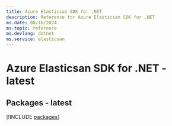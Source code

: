 ```yaml
---
title: Azure Elasticsan SDK for .NET
description: Reference for Azure Elasticsan SDK for .NET
ms.date: 08/16/2024
ms.topic: reference
ms.devlang: dotnet
ms.service: elasticsan
---
```

# Azure Elasticsan SDK for .NET - latest
## Packages - latest
[!INCLUDE [packages](elasticsan-index.md)]